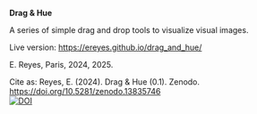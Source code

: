 **Drag & Hue**

A series of simple drag and drop tools to visualize visual images.

Live version:
https://ereyes.github.io/drag_and_hue/

E. Reyes, Paris, 2024, 2025.

Cite as:  Reyes, E. (2024). Drag & Hue (0.1). Zenodo. https://doi.org/10.5281/zenodo.13835746  
[![DOI](https://zenodo.org/badge/DOI/10.5281/zenodo.13835746.svg)](https://doi.org/10.5281/zenodo.13835746)


